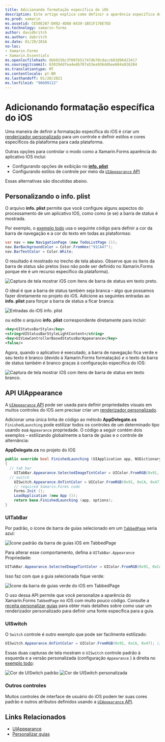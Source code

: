 ```yaml
---
title: Adicionando formatação específica do iOS
description: Este artigo explica como definir a aparência específica do iOS sem usar um Xamarin.Forms renderizador personalizado.
ms.prod: xamarin
ms.assetid: CE50E207-D092-4D88-8439-1B51F178E7ED
ms.technology: xamarin-forms
author: davidbritch
ms.author: dabritch
ms.date: 01/29/2016
no-loc:
- Xamarin.Forms
- Xamarin.Essentials
ms.openlocfilehash: 6bb9156c3f097b517474b70cdacc683d96423417
ms.sourcegitcommit: 63029dd7ea4edb707a53ea936ddbee684a926204
ms.translationtype: MT
ms.contentlocale: pt-BR
ms.lasthandoff: 01/20/2021
ms.locfileid: "98609112"
---
```

# <a name="adding-ios-specific-formatting"></a>Adicionando formatação específica do iOS

Uma maneira de definir a formatação específica do iOS é criar um [renderizador personalizado](~/xamarin-forms/app-fundamentals/custom-renderer/index.md) para um controle e definir estilos e cores específicos da plataforma para cada plataforma.

Outras opções para controlar o modo como a Xamarin.Forms aparência do aplicativo IOS inclui:

- Configurando opções de exibição no [ **info. plist**](#customizing-infoplist)
- Configurando estilos de controle por meio da [ `UIAppearance` API](#uiappearance-api)

Essas alternativas são discutidas abaixo.

## <a name="customizing-infoplist"></a>Personalizando o info. plist

O arquivo **info. plist** permite que você configure alguns aspectos do processamento de um aplicativo IOS, como como (e se) a barra de status é mostrada.

Por exemplo, o [exemplo todo](/samples/xamarin/xamarin-forms-samples/todo) usa o seguinte código para definir a cor da barra de navegação e a cor do texto em todas as plataformas:

```csharp
var nav = new NavigationPage (new TodoListPage ());
nav.BarBackgroundColor = Color.FromHex("91CA47");
nav.BarTextColor = Color.White;
```

O resultado é mostrado no trecho de tela abaixo. Observe que os itens da barra de status são pretos (isso não pode ser definido no Xamarin.Forms porque ele é um recurso específico da plataforma).

![Captura de tela mostrar iOS com itens de barra de status em texto preto.](theme-images/status-default-sml.png)

O ideal é que a barra de status também seja branca – algo que possamos fazer diretamente no projeto do iOS. Adicione as seguintes entradas ao **info. plist** para forçar a barra de status a ficar branca:

![Entradas do iOS info. plist](theme-images/info-plist.png)

ou edite o arquivo **info. plist** correspondente diretamente para incluir:

```xml
<key>UIStatusBarStyle</key>
<string>UIStatusBarStyleLightContent</string>
<key>UIViewControllerBasedStatusBarAppearance</key>
<false/>
```

Agora, quando o aplicativo é executado, a barra de navegação fica verde e seu texto é branco (devido à Xamarin.Forms formatação) *e* o texto da barra de status também é branco graças à configuração específica do IOS:

![Captura de tela mostrar iOS com itens de barra de status em texto branco.](theme-images/status-white-sml.png)

## <a name="uiappearance-api"></a>API UIAppearance

A [ `UIAppearance` API](~/ios/user-interface/ios-ui/introduction-to-the-appearance-api.md) pode ser usada para definir propriedades visuais em muitos controles do IOS *sem* precisar criar um [renderizador personalizado](~/xamarin-forms/app-fundamentals/custom-renderer/index.md).

Adicionar uma única linha de código ao método **AppDelegate.cs** `FinishedLaunching` pode estilizar todos os controles de um determinado tipo usando sua `Appearance` propriedade. O código a seguir contém dois exemplos – estilizando globalmente a barra de guias e o controle de alternância:

**AppDelegate.cs** no projeto do IOS

```csharp
public override bool FinishedLaunching (UIApplication app, NSDictionary options)
{
  // tab bar
    UITabBar.Appearance.SelectedImageTintColor = UIColor.FromRGB(0x91, 0xCA, 0x47); // green
  // switch
    UISwitch.Appearance.OnTintColor = UIColor.FromRGB(0x91, 0xCA, 0x47); // green
    // required Xamarin.Forms code
    Forms.Init ();
    LoadApplication (new App ());
    return base.FinishedLaunching (app, options);
}
```

### <a name="uitabbar"></a>UITabBar

Por padrão, o ícone de barra de guias selecionado em um [`TabbedPage`](~/xamarin-forms/app-fundamentals/navigation/tabbed-page.md)
seria azul:

![Ícone padrão da barra de guias iOS em TabbedPage](theme-images/tabbar-default.png)

Para alterar esse comportamento, defina a `UITabBar.Appearance` Propriedade:

```csharp
UITabBar.Appearance.SelectedImageTintColor = UIColor.FromRGB(0x91, 0xCA, 0x47); // green
```

Isso faz com que a guia selecionada fique verde:

![Ícone da barra de guias verde do iOS em TabbedPage](theme-images/tabbar-custom.png)

O uso dessa API permite que você personalize a aparência do Xamarin.Forms
`TabbedPage` no iOS com muito pouco código. Consulte a [receita personalizar guias](https://github.com/xamarin/recipes/tree/master/Recipes/xamarin-forms/iOS/customize-tabs) para obter mais detalhes sobre como usar um renderizador personalizado para definir uma fonte específica para a guia.

### <a name="uiswitch"></a>UISwitch

O `Switch` controle é outro exemplo que pode ser facilmente estilizado:

```csharp
UISwitch.Appearance.OnTintColor = UIColor.FromRGB(0x91, 0xCA, 0x47); // green
```

Essas duas capturas de tela mostram o `UISwitch` controle padrão à esquerda e a versão personalizada (configuração `Appearance` ) à direita no [exemplo todo](/samples/xamarin/xamarin-forms-samples/todo):

![Cor de UISwitch padrão](theme-images/switch-default.png) ![Cor de UISwitch personalizada](theme-images/switch-custom.png)

### <a name="other-controls"></a>Outros controles

Muitos controles de interface de usuário do iOS podem ter suas cores padrão e outros atributos definidos usando a [ `UIAppearance` API](~/ios/user-interface/ios-ui/introduction-to-the-appearance-api.md).

## <a name="related-links"></a>Links Relacionados

- [UIAppearance](~/ios/user-interface/ios-ui/introduction-to-the-appearance-api.md)
- [Personalizar guias](https://github.com/xamarin/recipes/tree/master/Recipes/xamarin-forms/iOS/customize-tabs)